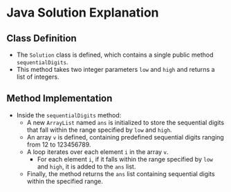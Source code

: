 # Java Solution Explanation

## Class Definition
- The `Solution` class is defined, which contains a single public method `sequentialDigits`.
- This method takes two integer parameters `low` and `high` and returns a list of integers.

## Method Implementation
- Inside the `sequentialDigits` method:
  - A new `ArrayList` named `ans` is initialized to store the sequential digits that fall within the range specified by `low` and `high`.
  - An array `v` is defined, containing predefined sequential digits ranging from 12 to 123456789.
  - A loop iterates over each element `i` in the array `v`.
    - For each element `i`, if it falls within the range specified by `low` and `high`, it is added to the `ans` list.
  - Finally, the method returns the `ans` list containing sequential digits within the specified range.
